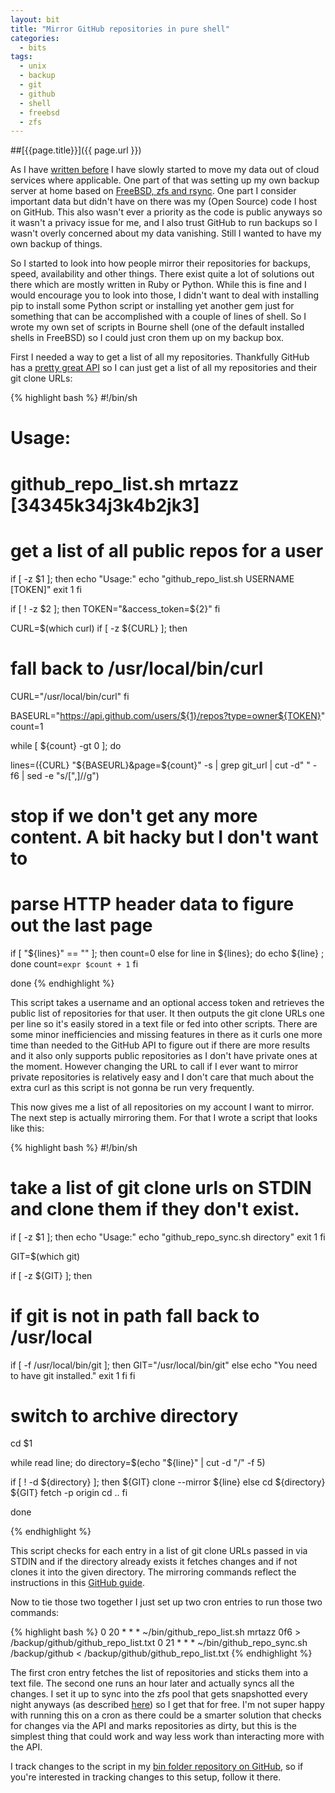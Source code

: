 ```yaml
---
layout: bit
title: "Mirror GitHub repositories in pure shell"
categories:
  - bits
tags:
  - unix
  - backup
  - git
  - github
  - shell
  - freebsd
  - zfs
---
```


##[{{page.title}}]({{ page.url }})

As I have [written before][uncloud] I have slowly started to move my data out
of cloud services where applicable. One part of that was setting up my own
backup server at home based on [FreeBSD, zfs and rsync][backup]. One part I
consider important data but didn't have on there was my (Open Source) code I
host on GitHub. This also wasn't ever a priority as the code is public anyways
so it wasn't a privacy issue for me, and I also trust GitHub to run backups so
I wasn't overly concerned about my data vanishing. Still I wanted to have my
own backup of things.

So I started to look into how people mirror their repositories for backups,
speed, availability and other things. There exist quite a lot of solutions out
there which are mostly written in Ruby or Python. While this is fine and I
would encourage you to look into those, I didn't want to deal with installing
pip to install some Python script or installing yet another gem just for
something that can be accomplished with a couple of lines of shell. So I wrote
my own set of scripts in Bourne shell (one of the default installed shells in
FreeBSD) so I could just cron them up on my backup box.

First I needed a way to get a list of all my repositories. Thankfully GitHub
has a [pretty great API][ghapi] so I can just get a list of all my
repositories and their git clone URLs:

{% highlight bash %}
#!/bin/sh

# Usage:
# github_repo_list.sh mrtazz [34345k34j3k4b2jk3]
#
# get a list of all public repos for a user
if [ -z $1 ]; then
  echo "Usage:"
  echo "github_repo_list.sh USERNAME [TOKEN]"
  exit 1
fi

if [ ! -z $2 ]; then
  TOKEN="&access_token=${2}"
fi

CURL=$(which curl)
if [ -z ${CURL} ]; then
  # fall back to /usr/local/bin/curl
  CURL="/usr/local/bin/curl"
fi

BASEURL="https://api.github.com/users/${1}/repos?type=owner${TOKEN}"
count=1

while [ ${count} -gt 0 ]; do

  lines=$(${CURL} "${BASEURL}&page=${count}" -s | grep git_url | cut -d" " -f6 | sed -e "s/[\",]//g")

  # stop if we don't get any more content. A bit hacky but I don't want to
  # parse HTTP header data to figure out the last page
  if [ "${lines}" == "" ]; then
    count=0
  else
    for line in ${lines}; do echo ${line} ; done
    count=`expr $count + 1`
  fi

done
{% endhighlight %}

This script takes a username and an optional access token and retrieves the
public list of repositories for that user. It then outputs the git clone URLs
one per line so it's easily stored in a text file or fed into other scripts.
There are some minor inefficiencies and missing features in there as it curls
one more time than needed to the GitHub API to figure out if there are more
results and it also only supports public repositories as I don't have private
ones at the moment. However changing the URL to call if I ever want to mirror
private repositories is relatively easy and I don't care that much about the
extra curl as this script is not gonna be run very frequently.

This now gives me a list of all repositories on my account I want to mirror.
The next step is actually mirroring them. For that I wrote a script that looks
like this:

{% highlight bash %}
#!/bin/sh

# take a list of git clone urls on STDIN and clone them if they don't exist.

if [ -z $1 ]; then
  echo "Usage:"
  echo "github_repo_sync.sh directory"
  exit 1
fi

GIT=$(which git)

if [ -z ${GIT} ]; then
  # if git is not in path fall back to /usr/local
  if [ -f /usr/local/bin/git ]; then
    GIT="/usr/local/bin/git"
  else
    echo "You need to have git installed."
    exit 1
  fi
fi

# switch to archive directory
cd $1

while read line; do
  directory=$(echo "${line}" | cut -d "/" -f 5)

  if [ ! -d ${directory} ]; then
    ${GIT} clone --mirror ${line}
  else
    cd ${directory}
    ${GIT} fetch -p origin
    cd ..
  fi

done

{% endhighlight %}

This script checks for each entry in a list of git clone URLs passed in via
STDIN and if the directory already exists it fetches changes and if not clones
it into the given directory. The mirroring commands reflect the instructions
in this [GitHub guide][mirrorgit].

Now to tie those two together I just set up two cron entries to run those two
commands:

{% highlight bash %}
0 20 * * * ~/bin/github_repo_list.sh mrtazz 0f6 > /backup/github/github_repo_list.txt
0 21 * * * ~/bin/github_repo_sync.sh /backup/github < /backup/github/github_repo_list.txt
{% endhighlight %}

The first cron entry fetches the list of repositories and sticks them into a
text file. The second one runs an hour later and actually syncs all the
changes. I set it up to sync into the zfs pool that gets snapshotted every
night anyways (as described [here][backup]) so I get that for free. I'm not
super happy with running this on a cron as there could be a smarter solution
that checks for changes via the API and marks repositories as dirty, but this
is the simplest thing that could work and way less work than interacting more
with the API.

I track changes to the script in my [bin folder repository on GitHub][bin], so
if you're interested in tracking changes to this setup, follow it there.


[uncloud]: http://www.unwiredcouch.com/2013/10/30/uncloud-your-life.html
[backup]: http://www.unwiredcouch.com/bits/2014/03/18/zfs-rsync-backups.html
[ghapi]: https://developer.github.com/v3/
[mirrorgit]: https://help.github.com/articles/duplicating-a-repository
[bin]: https://github.com/mrtazz/bin



